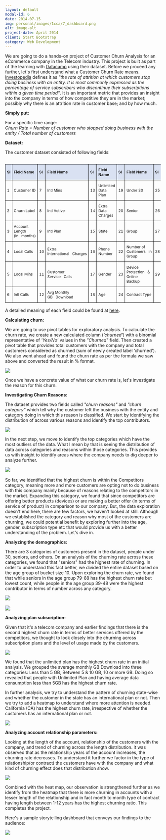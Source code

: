 ```yaml
---
layout: default
modal-id: 6
date: 2014-07-15
img: personal/images/1cca/7_dashboard.png
alt: image-alt
project-date: April 2014
client: Start Bootstrap
category: Web Development
---
```

<style type="text/css">
.tg  {border-collapse:collapse;border-spacing:0;width:auto;height:auto;}
.tg td{border-color:black;border-style:solid;border-width:1px;font-size:12px;
  overflow:hidden;padding:10px 5px;word-break:normal;}
.tg th{border-color:black;border-style:solid;border-width:1px;font-size:12px;
  font-weight:normal;overflow:hidden;padding:10px 5px;word-break:normal;}
.tg .tg-cly1{text-align:left;vertical-align:middle}
.tg .tg-99ka{background-color:#D9E1F2;font-weight:bold;text-align:left;vertical-align:middle}
.responsive {width:auto;height:auto}
</style>

<div>
   <p>We are going to do a hands-on project of Customer Churn Analysis for an eCommerce company in the Telecom industry. This project is built as part of the learning with <a href="https://app.datacamp.com/learn">Datacamp</a> using their dataset. Before we proceed any further, let's first understand what a Customer Churn Rate means. <a href="#:~:text=The%20churn%20rate%2C%20also%20known,within%20a%20given%20time%20period.">Investopedia</a> defines it as <em>"</em><em>the rate of attrition at which customers stop doing business with an entity. It is most commonly expressed as the percentage of service subscribers who discontinue their subscriptions within a given time period</em><em>"</em>. It is an important metric that provides an insight into the company in terms of how competitive they are in the market; possibly why there is an attrition rate in customer base; and by how much.</p>
<p><b>Simply put:</b></p>
<p>For a specific time range:<br />
<i>Churn Rate = Number of customer who stopped doing business with the entity / Total number of customers</i></p>

<p><b>Dataset:</b></p>
<p>The customer dataset consisted of following fields:</p>
<div style="overflow-x:auto;">
	<table class="tg">
	<thead>
	  <tr>
		<th class="tg-99ka">Sl</th>
		<th class="tg-99ka">Field Name</th>
		<th class="tg-99ka">Sl</th>
		<th class="tg-99ka">Field Name</th>
		<th class="tg-99ka">Sl</th>
		<th class="tg-99ka">Field Name</th>
		<th class="tg-99ka">Sl</th>
		<th class="tg-99ka">Field Name</th>
		<th class="tg-99ka">Sl</th>
		<th class="tg-99ka">Field Name</th>
	  </tr>
	</thead>
	<tbody>
	  <tr>
		<td class="tg-cly1">1</td>
		<td class="tg-cly1">Customer ID</td>
		<td class="tg-cly1">7</td>
		<td class="tg-cly1">Intl Mins</td>
		<td class="tg-cly1">13</td>
		<td class="tg-cly1">Unlimited Data Plan</td>
		<td class="tg-cly1">19</td>
		<td class="tg-cly1">Under 30</td>
		<td class="tg-cly1">25</td>
		<td class="tg-cly1">Payment Method</td>
	  </tr>
	  <tr>
		<td class="tg-cly1">2</td>
		<td class="tg-cly1">Churn Label</td>
		<td class="tg-cly1">8</td>
		<td class="tg-cly1">Intl Active</td>
		<td class="tg-cly1">14</td>
		<td class="tg-cly1">Extra Data Charges</td>
		<td class="tg-cly1">20</td>
		<td class="tg-cly1">Senior</td>
		<td class="tg-cly1">26</td>
		<td class="tg-cly1">Monthly Charge</td>
	  </tr>
	  <tr>
		<td class="tg-cly1">3</td>
		<td class="tg-cly1">Account Length (in&nbsp;&nbsp;&nbsp;months)</td>
		<td class="tg-cly1">9</td>
		<td class="tg-cly1">Intl Plan</td>
		<td class="tg-cly1">15</td>
		<td class="tg-cly1">State</td>
		<td class="tg-cly1">21</td>
		<td class="tg-cly1">Group</td>
		<td class="tg-cly1">27</td>
		<td class="tg-cly1">Total Charges</td>
	  </tr>
	  <tr>
		<td class="tg-cly1">4</td>
		<td class="tg-cly1">Local Calls</td>
		<td class="tg-cly1">10</td>
		<td class="tg-cly1">Extra International&nbsp;&nbsp;&nbsp;Charges</td>
		<td class="tg-cly1">16</td>
		<td class="tg-cly1">Phone Number</td>
		<td class="tg-cly1">22</td>
		<td class="tg-cly1">Number of Customers&nbsp;&nbsp;&nbsp;in Group</td>
		<td class="tg-cly1">28</td>
		<td class="tg-cly1">Churn Category</td>
	  </tr>
	  <tr>
		<td class="tg-cly1">5</td>
		<td class="tg-cly1">Local Mins</td>
		<td class="tg-cly1">11</td>
		<td class="tg-cly1">Customer Service&nbsp;&nbsp;&nbsp;Calls</td>
		<td class="tg-cly1">17</td>
		<td class="tg-cly1">Gender</td>
		<td class="tg-cly1">23</td>
		<td class="tg-cly1">Device Protection&nbsp;&nbsp;&nbsp;&amp; Online Backup</td>
		<td class="tg-cly1">29</td>
		<td class="tg-cly1">Churn Reason</td>
	  </tr>
	  <tr>
		<td class="tg-cly1">6</td>
		<td class="tg-cly1">Intl Calls</td>
		<td class="tg-cly1">12</td>
		<td class="tg-cly1">Avg Monthly GB&nbsp;&nbsp;&nbsp;Download</td>
		<td class="tg-cly1">18</td>
		<td class="tg-cly1">Age</td>
		<td class="tg-cly1">24</td>
		<td class="tg-cly1">Contract Type</td>
		<td class="tg-cly1"></td>
		<td class="tg-cly1"></td>
	  </tr>
	</tbody>
	</table>
</div>
A detailed meaning of each field could be found at <a href="https://assets.datacamp.com/production/repositories/6386/datasets/0d84b751e28911f4a2c51b1a38c0100a55d8037e/Metadata%20Sheet%20-%20Customer%20Churn.pdf">here</a>.<br />

<p><b>Calculating churn:</b></p>
<p>We are going to use pivot tables for exploratory analysis. To calculate the churn rate, we create a new calculated column (<i>‘churned'</i>) with a binomial representative of <i>'Yes/No'</i> values in the <i>"Churned"</i> field. Then created a pivot table that provides total customers with the company and total customers considered as churned (sum of newly created label ‘churned'). We also went ahead and found the churn rate as per the formula we saw above and converted the result in % format.</p>
<div><img src="./personal/images/1cca/2_customerChurn.png" class="img-responsive" /></div>
<p>Once we have a concrete value of what our churn rate is, let's investigate the reason for this churn.</p>



<p><b>Investigating Churn Reasons:</b></p>
<p>The dataset provides two fields called <i>"churn reasons"</i> and <i>"churn category"</i> which tell why the customer left the business with the entity and category doing in which this reason is classified. We start by identifying the distribution of across various reasons and identify the top contributors.</p>
<div><img src="./personal/images/1cca/3_investigatingChurnReasons_1.png" class="img-responsive" /></div>
<p>In the next step, we move to identify the top categories which have the most outliers of the data. What I mean by that is seeing the distribution of data across categories and reasons within those categories. This provides us with insight to identify areas where the company needs to dig deeper to analyze further.</p>
<div><img src="./personal/images/1cca/3_investigatingChurnReasons_2.png" class="img-responsive" /></div>
<br />So far, we identified that the highest churn is within the Competitors category, meaning more and more customers are opting not to do business with this company mainly because of reasons relating to the competitors in the market. Expanding this category, we found that since competitors are offering better products (devices) or are making a better offer (in terms of service of product) in comparison to our company. But, the data exploration doesn't end here, there are few factors, we haven't looked at still. Although we established the category and reason why most of the customers are churning, we could potential benefit by exploring further into the age, gender, subscription type etc that would provide us with a better understanding of the problem. Let's dive in.</p>



<p><b>Analyzing the demographics:</b></p>
<p>There are 3 categories of customers present in the dataset, people under 30, seniors, and others. On an analysis of the churning rate across these categories, we found that "seniors" had the highest rate of churning. In order to understand this fact better, we divided the entire dataset based on the age group of bucket size 10. Upon exploring the churn rate, we found that while seniors in the age group 79-88 has the highest churn rate but lowest count, while people in the age group 39-48 were the highest contributor in terms of number across any category.</p>
<div><img src="./personal/images/1cca/4_AnalyzingDemographics.png" class="img-responsive" /></div><br />
<div><img src="./personal/images/1cca/4_AnalyzingDemographics_2.png" class="img-responsive" /></div>
<p><b>Analyzing plan subscription:</b></p>
<p>Given that it's a telecom company and earlier findings that there is the second highest churn rate in terms of better services offered by the competitors, we thought to look closely into the churning across subscription plans and the level of usage made by the customers.</p>
<div><img src="./personal/images/1cca/5_analyzingPlanSubscription.png" class="img-responsive" /></div>
<p>We found that the unlimited plan has the highest churn rate in an initial analysis. We grouped the average monthly GB Download into three categories: Less than 5 GB, Between 5 &amp; 10 GB, 10 or more GB. Doing so revealed that people with Unlimited Plan and having average data consumption less than 5GB has the highest churn rate.</p>
<p>In further analysis, we try to understand the pattern of churning state-wise and whether the customer in the state has an international plan or not. Then we try to add a heatmap to understand where more attention is needed. California (CA) has the highest churn rate, irrespective of whether the customers has an international plan or not.</p>
<div><img src="./personal/images/1cca/5_analyzingPlanSubscription_2.png" class="img-responsive" /></div>


<p><b>Analyzing account relationship parameters:</b></p>
<p>Looking at the length of the account, relationship of the customers with the company, and trend of churning across the length distribution. It was observed that as the relationship years of the account increases, the churning rate decreases. To understand it further we factor in the type of relationship(or contract) the customers have with the company and what kind of churning effect does that distribution show.</p>
<div><img src="./personal/images/1cca/6_accRelParams.png" class="img-responsive" /></div>
<p>Combined with the heat map, our observation is strengthened further as we identify from the heatmap that there is more churning in accounts with a lesser length of the relationship and in fact month to month type of contract having length between 1-12 years has the highest churning ratio. This completes the project.</p>

<p>Here's a sample storytelling dashboard that conveys our findings to the audience:</p>
<div><img src="./personal/images/1cca/7_dashboard.png" class="img-responsive" /></div>
</div>

